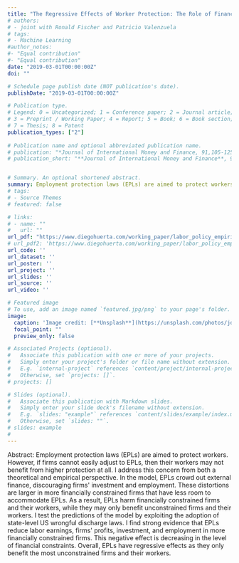 ```yaml
---
title: "The Regressive Effects of Worker Protection: The Role of Financial Constraints"
# authors:
# - joint with Ronald Fischer and Patricio Valenzuela
# tags:
# - Machine Learning
#author_notes:
#- "Equal contribution"
#- "Equal contribution"
date: "2019-03-01T00:00:00Z"
doi: ""

# Schedule page publish date (NOT publication's date).
publishDate: "2019-03-01T00:00:00Z"

# Publication type.
# Legend: 0 = Uncategorized; 1 = Conference paper; 2 = Journal article;
# 3 = Preprint / Working Paper; 4 = Report; 5 = Book; 6 = Book section;
# 7 = Thesis; 8 = Patent
publication_types: ["2"]
 
# Publication name and optional abbreviated publication name.
# publication: "*Journal of International Money and Finance, 91,105-125*"
# publication_short: "**Journal of International Money and Finance**, 91,105-125"


# Summary. An optional shortened abstract.
summary: Employment protection laws (EPLs) are aimed to protect workers. However, if firms cannot easily adjust to EPLs, then their workers may not benefit from higher protection at all. I address this concern from both a theoretical and empirical perspective.
# tags:
# - Source Themes
# featured: false

# links:
# - name: ""
#   url: ""
url_pdf: "https://www.diegohuerta.com/working_paper/labor_policy_empirical/06032022_labor_regulation_empirical.pdf"
# url_pdf2: 'https://www.diegohuerta.com/working_paper/labor_policy_empirical/06032022_labor_regulation_empirical.pdf'
url_code: ''
url_dataset: ''
url_poster: ''
url_project: ''
url_slides: ''
url_source: ''
url_video: ''

# Featured image
# To use, add an image named `featured.jpg/png` to your page's folder. 
image:
  caption: 'Image credit: [**Unsplash**](https://unsplash.com/photos/jdD8gXaTZsc)'
  focal_point: ""
  preview_only: false

# Associated Projects (optional).
#   Associate this publication with one or more of your projects.
#   Simply enter your project's folder or file name without extension.
#   E.g. `internal-project` references `content/project/internal-project/index.md`.
#   Otherwise, set `projects: []`.
# projects: []

# Slides (optional).
#   Associate this publication with Markdown slides.
#   Simply enter your slide deck's filename without extension.
#   E.g. `slides: "example"` references `content/slides/example/index.md`.
#   Otherwise, set `slides: ""`.
# slides: example
#
---
```



Abstract: Employment protection laws (EPLs) are aimed to protect workers. However, if firms cannot easily adjust to EPLs, then their workers may not benefit from higher protection at all. I address this concern from both a theoretical and empirical perspective. In the model, EPLs crowd out external finance, discouraging firms' investment and employment. These distortions are larger in more financially constrained firms that have less room to accommodate EPLs. As a result, EPLs harm financially constrained firms and their workers, while they may only benefit unconstrained firms and their workers. I test the predictions of the model by exploiting the adoption of state-level US wrongful discharge laws. I find strong evidence that EPLs reduce labor earnings, firms' profits, investment, and employment in more financially constrained firms. This negative effect is decreasing in the level of financial constraints. Overall, EPLs have regressive effects as they only benefit the most unconstrained firms and their workers. 
